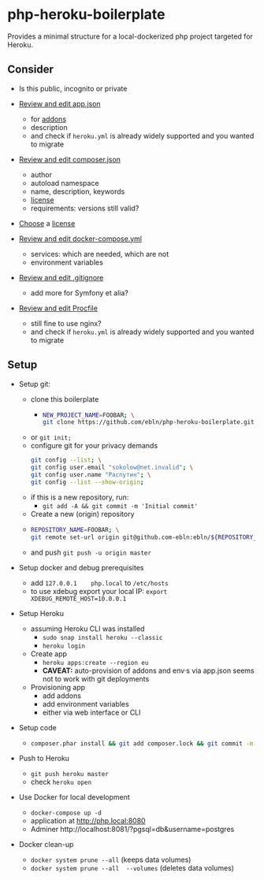 # php-heroku-boilerplate

Provides a minimal structure for a local-dockerized php project targeted for Heroku.

## Consider

* Is this public, incognito or private

* [Review and edit app.json](app.json)
    * for [addons](https://elements.heroku.com/addons)
    * description
    * and check if `heroku.yml` is already widely supported and you wanted to migrate
    
* [Review and edit composer.json](composer.json)
    * author
    * autoload namespace
    * name, description, keywords
    * [license](https://help.github.com/articles/licensing-a-repository/#searching-github-by-license-type)
    * requirements: versions still valid?
    
* [Choose](https://choosealicense.com/) a [license](LICENSE)

* [Review and edit docker-compose.yml](docker-compose.yml)
    * services: which are needed, which are not
    * environment variables
    
* [Review and edit .gitignore](.gitignore)  
    * add more for Symfony et alia?
    
* [Review and edit Procfile](Procfile)  
    * still fine to use nginx?
    * and check if `heroku.yml` is already widely supported and you wanted to migrate

## Setup

* Setup git:
    * clone this boilerplate
        * ```bash
          NEW_PROJECT_NAME=FOOBAR; \
          git clone https://github.com/ebln/php-heroku-boilerplate.git ${NEW_PROJECT_NAME} && cd ${NEW_PROJECT_NAME}  
          ```
    * or `git init;`
    * configure git for your privacy demands
        ```bash
        git config --list; \
        git config user.email "sokolow@net.invalid"; \
        git config user.name "Распутин"; \
        git config --list --show-origin;
        ```
    * if this is a new repository, run:
        * `git add -A && git commit -m 'Initial commit'`
    * Create a new (origin) repository
    * ```bash
      REPOSITORY_NAME=FOOBAR; \
      git remote set-url origin git@github.com-ebln:ebln/${REPOSITORY_NAME}  
      ```
    * and push `git push -u origin master`
        
* Setup docker and debug prerequisites
    * add `127.0.0.1	php.local` to `/etc/hosts`
    * to use xdebug export your local IP: `export XDEBUG_REMOTE_HOST=10.0.0.1`
    
* Setup Heroku
    * assuming Heroku CLI was installed
        * `sudo snap install heroku --classic`
        * `heroku login`
    * Create app
        * `heroku apps:create --region eu`
        * **CAVEAT:** auto-provision of addons and env·s via app.json seems not to work with git deployments
    * Provisioning app
        * add addons
        * add environment variables
        * either via web interface or CLI
      
 * Setup code
    * ```bash
      composer.phar install && git add composer.lock && git commit -m 'Add composer.lock'
      ```
* Push to Heroku
    * `git push heroku master`
    * check `heroku open`

* Use Docker for local development
    * `docker-compose up -d`
    * application at http://php.local:8080
    * Adminer http://localhost:8081/?pgsql=db&username=postgres
    
* Docker clean-up
    * `docker system prune --all` (keeps data volumes)
    * `docker system prune --all  --volumes` (deletes data volumes)
